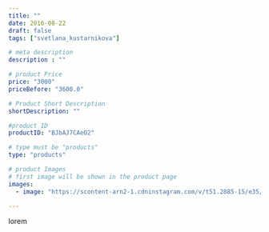 ```yaml
---
title: ""
date: 2016-08-22
draft: false
tags: ["svetlana_kustarnikova"]

# meta description
description : ""

# product Price
price: "3000"
priceBefore: "3600.0"

# Product Short Description
shortDescription: ""

#product ID
productID: "BJbAJ7CAeO2"

# type must be "products"
type: "products"

# product Images
# first image will be shown in the product page
images:
  - image: "https://scontent-arn2-1.cdninstagram.com/v/t51.2885-15/e35/14073269_670113159805246_1563286583_n.jpg?se=7&tp=1&_nc_ht=scontent-arn2-1.cdninstagram.com&_nc_cat=110&_nc_ohc=WBPXgDrF--QAX8hWgYB&ccb=7-4&oh=bc5e8f45594abc75d2b54ca79e728483&oe=60827FC3&ig_cache_key=MTMyMjY1MTU5NzQyMzEwOTA0Ng%3D%3D.2-ccb7-4"

---
```

lorem
